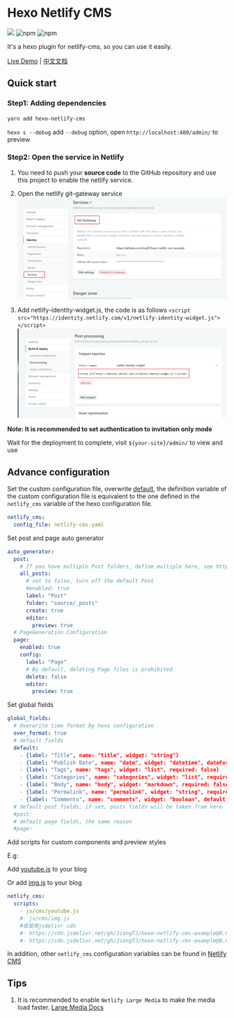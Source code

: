 # Hexo Netlify CMS
[![](https://img.shields.io/npm/v/hexo-netlify-cms.svg?style=popout-square)](https://www.npmjs.com/package/hexo-netlify-cms)
![npm](https://img.shields.io/npm/dt/hexo-netlify-cms.svg?style=popout-square)
![npm](https://img.shields.io/npm/l/hexo-netlify-cms.svg?style=popout-square)

It's a hexo plugin for netlify-cms, so you can use it easily.   

[Live Demo](https://github.com/JiangTJ/hexo-netlify-cms-example) | [中文文档](README-ZH.md)

## Quick start

### Step1: Adding dependencies

```bash
yarn add hexo-netlify-cms
```

`hexo s --debug` add `--debug` option, open `http://localhost:400/admin/` to preview

### Step2: Open the service in Netlify

1. You need to push your **source code** to the GitHub repository and use this project to enable the netlify service.

2. Open the netlify git-gateway service
![](imgs/git-gateway.png)

3. Add netlify-identity-widget.js, the code is as follows
`<script src="https://identity.netlify.com/v1/netlify-identity-widget.js"></script>`
![](imgs/snippet.png)

**Note: It is recommended to set authentication to invitation only mode**

Wait for the deployment to complete, visit `${your-site}/admin/` to view and use

## Advance configuration

Set the custom configuration file, overwrite [default](admin/config.yml), the definition variable of the custom configuration file is equivalent to the one defined in the `netlify_cms` variable of the hexo configuration file.
```yml
netlify_cms:
  config_file: netlify-cms.yaml
```

Set post and page auto generator
```yml
auto_generator:
  post:
    # If you have multiple Post folders, define multiple here, see https://github.com/jiangtj/blog/blob/master/netlify-cms.yaml
    all_posts:
      # set to false, turn off the default Post
      #enabled: true
      label: "Post"
      folder: "source/_posts"
      create: true
      editor:
        preview: true
  # PageGeneration Configuration
  page: 
    enabled: true
    config:
      label: "Page"
      # By default, deleting Page files is prohibited.
      delete: false
      editor:
        preview: true
```

Set global fields
```yml
global_fields:
  # Overwrite time format by hexo configuration
  over_format: true
  # default fields
  default:
    - {label: "Title", name: "title", widget: "string"}
    - {label: "Publish Date", name: "date", widget: "datetime", dateFormat: "YYYY-MM-DD", timeFormat: "HH:mm:ss", format: "YYYY-MM-DD HH :mm:ss", required: false}
    - {label: "Tags", name: "tags", widget: "list", required: false}
    - {label: "Categories", name: "categories", widget: "list", required: false}
    - {label: "Body", name: "body", widget: "markdown", required: false}
    - {label: "Permalink", name: "permalink", widget: "string", required: false}
    - {label: "Comments", name: "comments", widget: "boolean", default: true, required: false}
  # default post fields, if set, posts fields will be taken from here
  #post:
  # default page fields, the same reason
  #page:
```

Add scripts for custom components and preview styles

E.g:

Add [youtube.js](https://github.com/JiangTJ/hexo-netlify-cms-example/blob/master/source/js/cms/youtube.js) to your blog

Or add [img.js](https://github.com/JiangTJ/hexo-netlify-cms-example/blob/master/source/js/cms/img.js) to your blog

```yml
netlify_cms:
  scripts:
    - js/cms/youtube.js
    #- js/cms/img.js
    #或使用jsdelivr cdn
    #- https://cdn.jsdelivr.net/gh/JiangTJ/hexo-netlify-cms-example@0.0.1/source/js/cms/youtube.js
    #- https://cdn.jsdelivr.net/gh/JiangTJ/hexo-netlify-cms-example@0.0.1/source/js/cms/img.js
```

In addition, other `netlify_cms` configuration variables can be found in [Netlify CMS](https://www.netlifycms.org/docs/configuration-options/)

## Tips
1. It is recommended to enable `Netlify Large Media` to make the media load faster. [Large Media Docs](https://www.netlify.com/docs/large-media/)
